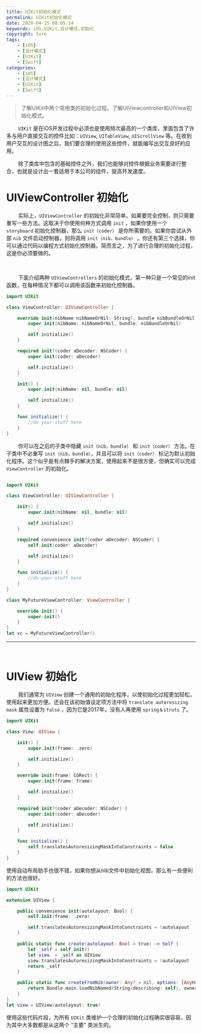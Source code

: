 ```yaml
---
title: UIKit初始化模式
permalink: UIKit初始化模式
date: 2020-04-25 08:05:14
keywords: iOS,UIKit,设计模式,初始化
copyright: ture
tags:
    - [iOS]
    - [设计模式]
    - [UIKit]
    - [Swift]
categories:
    - [iOS]
    - [设计模式]
    - [UIKit]
    - [Swift]
---
```


> 了解UIKit中两个常用类的初始化过程。了解UIViewcontroller和UIView初始化模式。

&nbsp;&nbsp;&nbsp;&nbsp;&nbsp;&nbsp;&nbsp;&nbsp;```UIKit``` 是在iOS开发过程中必须也是使用频次最高的一个类库，里面包含了许多与用户直接交互的控件比如：```UIView```, ```UITableView```, ```UIScrollView``` 等。在收到用户交互的设计图之后，我们要合理的使用这些控件，就能编写出交互良好的应用。

<!-- more -->

&nbsp;&nbsp;&nbsp;&nbsp;&nbsp;&nbsp;&nbsp;&nbsp;除了类库中包含的基础控件之外，我们也能够对控件根据业务需要进行整合，也就是设计出一套适用于本公司的组件，提高开发速度。

# **UIViewController 初始化** 

&nbsp;&nbsp;&nbsp;&nbsp;&nbsp;&nbsp;&nbsp;&nbsp;实际上，```UIViewController``` 的初始化非常简单。如果要完全控制，则只需要重写一些方法。这取决于你使用何种方式调用 ```init``` ，如果你使用一个 ```storyboard``` 初始化控制器，那么 ```init（coder）``` 是你所需要的。如果你尝试从外部 ```nib``` 文件启动控制器，则将调用 ```init（nib，bundle）``` 。你还有第三个选择，你可以通过代码以编程方式初始化控制器。简而言之，为了进行合理的初始化过程，这是你必须要做的。

</br>

&nbsp;&nbsp;&nbsp;&nbsp;&nbsp;&nbsp;&nbsp;&nbsp;下面介绍两种 ```UIViewControllers``` 的初始化模式，第一种只是一个常见的init函数，在每种情况下都可以调用该函数来初始化控制器。

``` Swift
import UIKit

class ViewController: UIViewController {

    override init(nibName nibNameOrNil: String?, bundle nibBundleOrNil: Bundle?) {
        super.init(nibName: nibNameOrNil, bundle: nibBundleOrNil)

        self.initialize()
    }

    required init?(coder aDecoder: NSCoder) {
        super.init(coder: aDecoder)

        self.initialize()
    }

    init() {
        super.init(nibName: nil, bundle: nil)

        self.initialize()
    }

    func initialize() {
        //do your stuff here
    }
}
```

&nbsp;&nbsp;&nbsp;&nbsp;&nbsp;&nbsp;&nbsp;&nbsp;你可以在之后的子类中隐藏 ```init（nib，bundle）``` 和 ```init（coder）``` 方法。在子类中不必重写 ```init（nib，bundle）```，并且可以将 ```init（coder）``` 标记为默认初始化程序。这个似乎是有点棘手的解决方案，使用起来不是很方便，但确实可以完成 ```ViewController``` 的初始化。

``` Swift

import UIKit

class ViewController: UIViewController {

    init() {
        super.init(nibName: nil, bundle: nil)

        self.initialize()
    }

    required convenience init?(coder aDecoder: NSCoder) {
        self.init(coder: aDecoder)

        self.initialize()
    }

    func initialize() {
        //do your stuff here
    }
}

class MyFutureViewController: ViewController {

    override init() {
        super.init()
    }
}
let vc = MyFutureViewController()

```
___


</br>

# **UIView 初始化** 


&nbsp;&nbsp;&nbsp;&nbsp;&nbsp;&nbsp;&nbsp;&nbsp;我们通常为 ```UIView``` 创建一个通用的初始化程序，以使初始化过程更加轻松，使用起来更加方便。还会在该初始值设定项方法中将 ```translate autoresizing mask``` 属性设置为 ```false``` ，因为它是2017年，没有人再使用 ```spring＆struts``` 了。

``` Swift
import UIKit

class View: UIView {

    init() {
        super.init(frame: .zero)

        self.initialize()
    }

    override init(frame: CGRect) {
        super.init(frame: frame)

        self.initialize()
    }

    required init?(coder aDecoder: NSCoder) {
        super.init(coder: aDecoder)

        self.initialize()
    }

    func initialize() {
        self.translatesAutoresizingMaskIntoConstraints = false
    }
}
```
使用自动布局助手也很不错，如果你想从nib文件中初始化视图，那么有一些便利的方法也很好。

``` Swift
import UIKit

extension UIView {

    public convenience init(autolayout: Bool) {
        self.init(frame: .zero)

        self.translatesAutoresizingMaskIntoConstraints = !autolayout
    }

    public static func create(autolayout: Bool = true) -> Self {
        let _self = self.init()
        let view  = _self as UIView
        view.translatesAutoresizingMaskIntoConstraints = !autolayout
        return _self
    }

    public static func createFromNib(owner: Any? = nil, options: [AnyHashable: Any]? = nil) -> UIView {
        return Bundle.main.loadNibNamed(String(describing: self), owner: owner, options: options)?.last as! UIView
    }
}
let view = UIView(autolayout: true)
```

使用这些代码片段，为所有 ```UIKit``` 类维护一个合理的初始化过程确实很容易，因为其中大多数都是从这两个 “主要” 类派生的。
